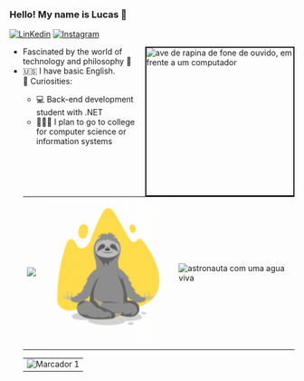 ### Hello! My name is Lucas 🤖

[![LinKedin]( https://img.shields.io/badge/LinkedIn-0077B5?style=for-the-badge&logo=linkedin&logoColor=white)](https://www.linkedin.com/in/lucas-mateus-142832286/) [![Instagram](https://img.shields.io/badge/Instagram-E4405F?style=for-the-badge&logo=instagram&logoColor=white)](https://www.instagram.com/llucasz77)

<img align="right" src="[https://github.com/LeticiaBHB/LeticiaBHB/blob/main/_c5eaf9f5-6976-4a75-a5a7-e2e74b8dad83.jpeg](https://th.bing.com/th/id/OIG.ahiJQ2KspiFsa6_ocyU1?pid=ImgGn)" border="2" width="260px" height="260px" alt="ave de rapina de fone de ouvido, em frente a um computador" />
<ul>
  <li>Fascinated by the world of technology and philosophy 🌌</li>
  <li>🇺🇸 I have basic English.</li>
      <summary> 🚀 Curiosities:</summary>
            <ul>
              <li> 💻 Back-end development student with .NET </li>
  <li> 🧑🏾‍💻 I plan to go to college for computer science or information systems</li>
</ul>
<table style="border: 0;">
  <tr>
    <td>
      <a href="https://github.com/LeticiaBHB/github-readme-stats">
        <img src="https://github-readme-stats.vercel.app/api/top-langs/?username=Lucas-M7&langs_count=8&theme=radical&layout=pie" width="260" >
      </a>
    </td>
    <td>
      <div style="border-radius: 8px; overflow: hidden;">
        <img src="https://github.com/LeticiaBHB/LeticiaBHB/blob/main/animation_lkj52qgx_small.gif" alt="GIF animado" width="260" height="260">
      </div>
    </td>
    <td>
      <img src= "https://user-images.githubusercontent.com/74038190/215768924-1014d363-b416-4080-8c74-808583e81735.png" width="260px" height="260px" alt="astronauta com uma agua viva" >
    </td>
  </tr>
</table>
<table>
  <tr>
    <td>
      <img src="http://github-profile-summary-cards.vercel.app/api/cards/profile-details?username=Lucas-M7&theme=2077" width="700" height="200" alt="Marcador 1">
    </td>
  </tr>
</table>
